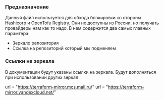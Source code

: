 ### Предназначение
Данный файл используется для обхода блокировки со стороны Hashicorp и OpenTofu Registry. Они не доступны из России, но получать провайдеры нам как то надо.
В нем содержится два самых главных парамтера:
- Зеркало репозитория
- Ссылка на репозиторий который мы подменяем
### Ссылки на зеркала
В документации будут указаны ссылки на зеркала. Будут дополняться при использовании других зеркал

url = "https://terraform-mirror.mcs.mail.ru/"
url = "https://terraform-mirror.yandexcloud.net/"